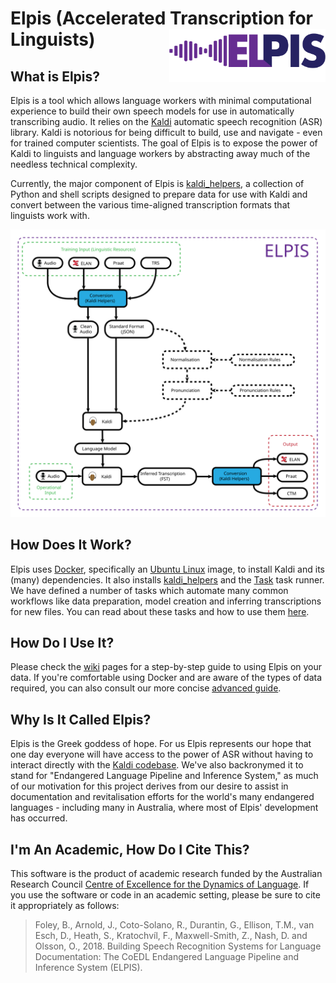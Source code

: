 # Elpis (Accelerated Transcription for Linguists) <img src="docs/img/elpis.png" align="right" width="250px"/>

## What is Elpis?

Elpis is a tool which allows language workers with minimal computational experience to build their own speech models 
for use in automatically transcribing audio. It relies on the [Kaldi](http://kaldi-asr.org) automatic speech recognition 
(ASR) library. Kaldi is notorious for being difficult to build, use and navigate - even for trained computer scientists. 
The goal of Elpis is to expose the power of Kaldi to linguists and language workers by abstracting away much of the 
needless technical complexity.

Currently, the major component of Elpis is [kaldi_helpers](https://github.com/CoEDL/kaldi_helpers), a collection of 
Python and shell scripts designed to prepare data for use with Kaldi and convert between the various time-aligned 
transcription formats that linguists work with.

![Elpis Pathway](./docs/img/elpis-pipeline.svg)

## How Does It Work?

Elpis uses [Docker](https://www.docker.com/), specifically an [Ubuntu Linux](https://www.ubuntu.com/) image, to install
Kaldi and its (many) dependencies. It also installs [kaldi_helpers](https://github.com/CoEDL/kaldi_helpers) and the 
[Task](https://taskfile.org/#/) task runner. We have defined a number of tasks which automate many common workflows like
data preparation, model creation and inferring transcriptions for new files. You can read about these tasks and how to 
use them [here](https://github.com/CoEDL/elpis/wiki/tasks).

## How Do I Use It?

Please check the [wiki](https://github.com/CoEDL/elpis/wiki/Elpis-Step-By-Step-Guide) pages for a step-by-step guide to
using Elpis on your data. If you're comfortable using Docker and are aware of the types of data required, you can also 
consult our more concise 
[advanced guide](https://github.com/CoEDL/elpis/wiki/Inferring-Transcriptions-for-New-Audio-Data-(Advanced)).

## Why Is It Called Elpis?

Elpis is the Greek goddess of hope. For us Elpis represents our hope that one day everyone will have access to 
the power of ASR without having to interact directly with the [Kaldi codebase](https://github.com/kaldi-asr/kaldi).
We've also backronymed it to stand for "Endangered Language Pipeline and Inference System," as much of our motivation 
for this project derives from our desire to assist in documentation and revitalisation efforts for the world's many
endangered languages - including many in Australia, where most of Elpis' development has occurred.

## I'm An Academic, How Do I Cite This?

This software is the product of academic research funded by the Australian Research Council 
[Centre of Excellence for the Dynamics of Language](http://www.dynamicsoflanguage.edu.au/). If you use the software 
or code in an academic setting, please be sure to cite it appropriately as follows:
> Foley, B., Arnold, J., Coto-Solano, R., Durantin, G., Ellison, T.M., van Esch, D., Heath, S., Kratochvíl, F., Maxwell-Smith, Z., Nash, D. and Olsson, O., 2018. Building Speech Recognition Systems for Language Documentation: The CoEDL Endangered Language Pipeline and Inference System (ELPIS).

